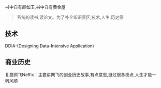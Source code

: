 书中自有颜如玉,书中自有黄金屋
> 系统的读书,读论文。为了补全知识盲区,技术,人生,历史等

## 技术
DDIA-(Designing Data-Intensive Application) 


## 商业历史
复盘网飞Neffix：主要讲网飞的创业历史故事,有点意思,挺过很多拐点,人生才能一帆风顺
